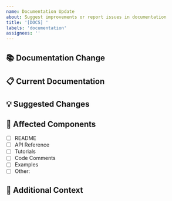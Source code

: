 ```yaml
---
name: Documentation Update
about: Suggest improvements or report issues in documentation
title: '[DOCS] '
labels: 'documentation'
assignees: ''
---
```


## 📚 Documentation Change
<!-- Describe what needs to be added or updated in the documentation -->

## 📋 Current Documentation
<!-- Link to or describe the current documentation -->

## 💡 Suggested Changes
<!-- Describe your suggested changes or improvements -->

## 🎯 Affected Components
<!-- List which parts of the documentation this affects -->
- [ ] README
- [ ] API Reference
- [ ] Tutorials
- [ ] Code Comments
- [ ] Examples
- [ ] Other: 

## 📝 Additional Context
<!-- Add any other context about the documentation update here --> 